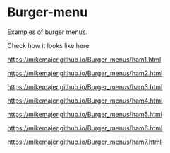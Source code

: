 # Burger-menu
Examples of burger menus.

Check how it looks like here:

https://mikemajer.github.io/Burger_menus/ham1.html

https://mikemajer.github.io/Burger_menus/ham2.html

https://mikemajer.github.io/Burger_menus/ham3.html

https://mikemajer.github.io/Burger_menus/ham4.html

https://mikemajer.github.io/Burger_menus/ham5.html

https://mikemajer.github.io/Burger_menus/ham6.html

https://mikemajer.github.io/Burger_menus/ham7.html